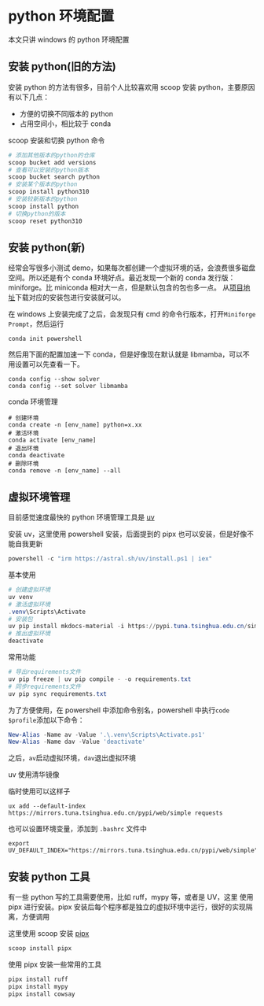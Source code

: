# python 环境配置

本文只讲 windows 的 python 环境配置

## 安装 python(旧的方法)

安装 python 的方法有很多，目前个人比较喜欢用 scoop 安装 python，主要原因有以下几点：

- 方便的切换不同版本的 python
- 占用空间小，相比较于 conda

scoop 安装和切换 python 命令

```powershell
# 添加其他版本的python的仓库
scoop bucket add versions
# 查看可以安装的python版本
scoop bucket search python
# 安装某个版本的python
scoop install python310
# 安装较新版本的python
scoop install python
# 切换python的版本
scoop reset python310
```

## 安装 python(新)

经常会写很多小测试 demo，如果每次都创建一个虚拟环境的话，会浪费很多磁盘空间。所以还是有个 conda 环境好点。最近发现一个新的 conda 发行版：miniforge。比 miniconda 相对大一点，但是默认包含的包也多一点。
从[项目地址](https://github.com/conda-forge/miniforge)下载对应的安装包进行安装就可以。

在 windows 上安装完成了之后，会发现只有 cmd 的命令行版本，打开`Miniforge Prompt`，然后运行

```shell
conda init powershell
```

然后用下面的配置加速一下 conda，但是好像现在默认就是 libmamba，可以不用设置可以先查看一下。

```shell
conda config --show solver
conda config --set solver libmamba
```

conda 环境管理

```shell
# 创建环境
conda create -n [env_name] python=x.xx
# 激活环境
conda activate [env_name]
# 退出环境
conda deactivate
# 删除环境
conda remove -n [env_name] --all
```

## 虚拟环境管理

目前感觉速度最快的 python 环境管理工具是 [uv](https://github.com/astral-sh/uv)

安装 uv，这里使用 powershell 安装，后面提到的 pipx 也可以安装，但是好像不能自我更新

```powershell
powershell -c "irm https://astral.sh/uv/install.ps1 | iex"
```

基本使用

```powershell
# 创建虚拟环境
uv venv
# 激活虚拟环境
.venv\Scripts\Activate
# 安装包
uv pip install mkdocs-material -i https://pypi.tuna.tsinghua.edu.cn/simple
# 推出虚拟环境
deactivate
```

常用功能

```powershell
# 导出requirements文件
uv pip freeze | uv pip compile - -o requirements.txt
# 同步requirements文件
uv pip sync requirements.txt
```

为了方便使用，在 powershell 中添加命令别名，powershell 中执行`code $profile`添加以下命令：

```powershell
New-Alias -Name av -Value '.\.venv\Scripts\Activate.ps1'
New-Alias -Name dav -Value 'deactivate'
```

之后，`av`启动虚拟环境，`dav`退出虚拟环境

uv 使用清华镜像

临时使用可以这样子

```shell
ux add --default-index https://mirrors.tuna.tsinghua.edu.cn/pypi/web/simple requests
```

也可以设置环境变量，添加到 `.bashrc` 文件中

```shell
export UV_DEFAULT_INDEX="https://mirrors.tuna.tsinghua.edu.cn/pypi/web/simple"
```

## 安装 python 工具

有一些 python 写的工具需要使用，比如 ruff，mypy 等，或者是 UV，这里 使用 pipx 进行安装。pipx 安装后每个程序都是独立的虚拟环境中运行，很好的实现隔离，方便调用

这里使用 scoop 安装 [pipx](https://github.com/pypa/pipx)

```powershell
scoop install pipx
```

使用 pipx 安装一些常用的工具

```powershell
pipx install ruff
pipx install mypy
pipx install cowsay
```
